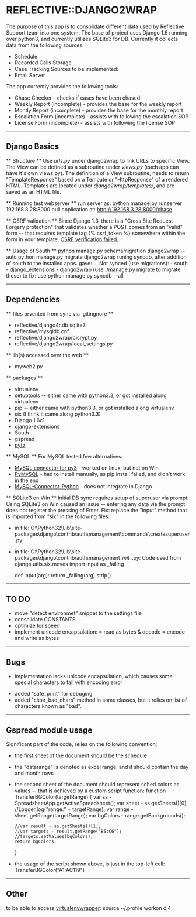 REFLECTIVE::DJANGO2WRAP
=======================

The purpose of this app is to consolidate different data used by Reflective Support team into one system. The base of project uses Django 1.6 running over python3, and currently utilizes SQLite3 for DB. Currently it collects data from the following sources:
 * Schedule
 * Recorded Calls Storage
 * Case Tracking
Sources to be implemented:
 * Email Server

The app currently provides the following tools:
 * Chase Checker - checks if cases have been chased
 * Weekly Report (incomplete) - provides the base for the weekly report
 * Montly Report (incomplete) - provides the base for the monthly report
 * Escalation Form (incomplete) - assists with following the escalation SOP
 * License Form (incomplete) - assists with following the license SOP

-------------
Django Basics
-------------

** Structure **
Use *urls.py* under django2wrap to link URLs to specific View. The View can be defined as a subroutine under *views.py* (each app can have it's own views.py). The definition of a View subroutine, needs to return "TemplateResponse" based on a Tempate or "HttpResponse" of a rendered HTML. Templates are located under *django2wrap/templates/*, and are saved as an HTML file.

** Running test webserver **
run server as:
    python manage.py runserver 192.168.3.28:8000
pull application at:
    http://192.168.3.28:8000/chase

** CSRF validation **
Since Django 1.3, there is a "Cross Site Request Forgery protection" that validates whether a POST comes from an "valid" form -- that requires template tag {% csrf_token %} somewhere within the form in your template. [CSRF verification failed.](http://stackoverflow.com/questions/9692625/csrf-verification-failed-request-aborted-on-django)

** Usage of South **
    python manage.py schemamigration django2wrap --auto
    python manage.py migrate django2wrap
runing syncdb, after addition of south to the installed apps. gave:
    ...
    Not synced (use migrations):
     - south
     - django_extensions
     - django2wrap
    (use ./manage.py migrate to migrate these)
to fix: use
    python manage.py syncdb --all

------------
Dependencies
------------

** files prvented from sync via .gitingnore **
 * reflective/django4r.db.sqlite3
 * reflective/mysqldb.cnf
 * reflective/django2wrap/bicrypt.py
 * reflective/django2wrap/local_settings.py

** lib(s) accessed over the web **
 * myweb2.py

** packages **
 * virtualenv
 * setuptools -- either came with python3.3, or got installed along virtualenv
 * pip -- either came with python3.3, or got installed along virtualenv
 * six (I think it came along python3.3)
 * Django 1.6c1
 * django-extensions
 * South
 * gspread
 * [pytz](https://pypi.python.org/pypi/pytz/)

** MySQL **
For MySQL tested few alternatives:
 * [MySQL connector for py3](https://github.com/clelland/MySQL-for-Python-3) - worked on linux, but not on Win
 * [PyMySQL](https://github.com/PyMySQL/PyMySQL) - had to install manually, as pip install failed, and didn't work in the end
 * [MySQL-Connector-Python](http://dev.mysql.com/downloads/connector/python/) - does not integrate in Django

** SQLite3 on Win **
Initial DB sync requires setup of superuser via prompt. Using SQLite3 on Win caused an issue -- entering any data via the prompt does not register the pressing of Enter.
Fix: replace the "input" method that is imported from "six" in the following files:
 * in file: C:\Python32\Lib\site-packages\django\contrib\auth\management\commands\createsuperuser.py:
 * in file: C:\Python32\Lib\site-packages\django\contrib\auth\management\__init__.py:
Code used
    from django.utils.six.moves import input as _failing

    def input(arg):
        return _failing(arg).strip()

-----
TO DO
-----
 - move "detect environmet" snippet to the settings file
 - consolidate CONSTANTS
 - optimize for speed
 - implement unicode encapsulation:
   = read as bytes & decode
   = encode and write as bytes

-----
Bugs
-----
 * implementation lacks unicode encapsulation, which causes some special characters to fail with encoding error
  - added "safe_print" for debuging
  - added "clear_bad_chars" method in some classes, but it relies on list of characters known as "bad".

--------------------
Gspread module usage
--------------------
Significant part of the code, relies on the following convention:
* the first sheet of the document should be the schedule
* the "datarange" is denoted as excel range, and it should contain the day and month rows
* the second sheet of the document should represent sched colors as values -- that is achieved by a custom script function:
    function TransferBGColor(targetRange) {
      var ss - SpreadsheetApp.getActiveSpreadsheet();
      var sheet - ss.getSheets()[0];
      //Logger.log("range:" + targetRange);
      var range - sheet.getRange(targetRange);
      var bgColors - range.getBackgrounds();

      //var result - ss.getSheets()[1];
      //var targets - result.getRange("B5:C6");
      //targets.setValues(bgColors);
      return bgColors;
    }
* the usage of the script shown above, is just in the top-left cell:
    TransferBGColor("A1:AC119")

-----------
Other
-----------
to be able to access [virtualenvwrapper](http://virtualenvwrapper.readthedocs.org/en/latest/command_ref.html):
    source ~/.profile
    workon dj4